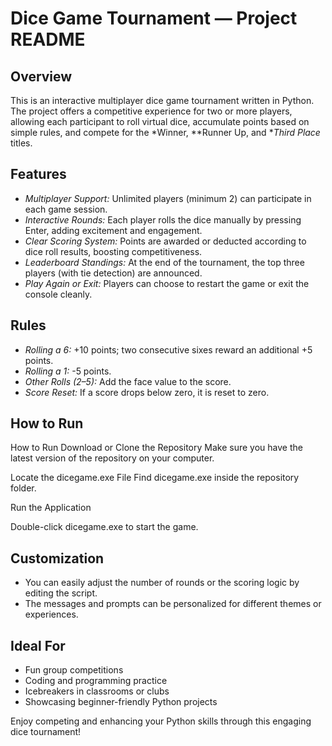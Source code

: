 # Dice Game Tournament — Project README

## Overview

This is an interactive multiplayer dice game tournament written in Python. The project offers a competitive experience for two or more players, allowing each participant to roll virtual dice, accumulate points based on simple rules, and compete for the *Winner, **Runner Up, and **Third Place* titles.

## Features

- *Multiplayer Support:* Unlimited players (minimum 2) can participate in each game session.
- *Interactive Rounds:* Each player rolls the dice manually by pressing Enter, adding excitement and engagement.
- *Clear Scoring System:* Points are awarded or deducted according to dice roll results, boosting competitiveness.
- *Leaderboard Standings:* At the end of the tournament, the top three players (with tie detection) are announced.
- *Play Again or Exit:* Players can choose to restart the game or exit the console cleanly.

## Rules

- *Rolling a 6:* +10 points; two consecutive sixes reward an additional +5 points.
- *Rolling a 1:* -5 points.
- *Other Rolls (2–5):* Add the face value to the score.
- *Score Reset:* If a score drops below zero, it is reset to zero.

## How to Run

How to Run
Download or Clone the Repository
Make sure you have the latest version of the repository on your computer.

Locate the dicegame.exe File
Find dicegame.exe inside the repository folder.

Run the Application

Double-click dicegame.exe to start the game.

## Customization

- You can easily adjust the number of rounds or the scoring logic by editing the script.
- The messages and prompts can be personalized for different themes or experiences.

## Ideal For

- Fun group competitions
- Coding and programming practice
- Icebreakers in classrooms or clubs
- Showcasing beginner-friendly Python projects

Enjoy competing and enhancing your Python skills through this engaging dice tournament!
